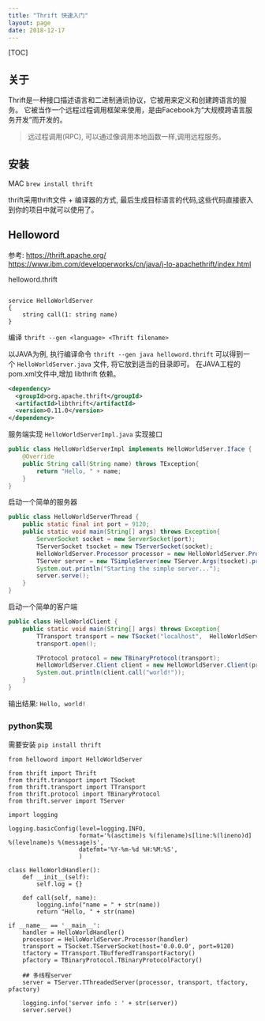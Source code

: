 ```yaml
---
title: "Thrift 快速入门"
layout: page
date: 2018-12-17
---
```

[TOC]

## 关于
Thrift是一种接口描述语言和二进制通讯协议，它被用来定义和创建跨语言的服务。
它被当作一个远程过程调用框架来使用，是由Facebook为“大规模跨语言服务开发”而开发的。

> 远过程调用(RPC), 可以通过像调用本地函数一样,调用远程服务。

## 安装
MAC `brew install thrift`

thrift采用thrift文件 + 编译器的方式, 最后生成目标语言的代码,这些代码直接嵌入到你的项目中就可以使用了。

## Helloword
参考: <https://thrift.apache.org/> <https://www.ibm.com/developerworks/cn/java/j-lo-apachethrift/index.html>

helloword.thrift

```thrift

service HelloWorldServer
{
    string call(1: string name)
}
```


编译 `thrift --gen <language> <Thrift filename>`

以JAVA为例, 执行编译命令 `thrift --gen java helloword.thrift` 可以得到一个 `HelloWorldServer.java` 文件, 将它放到适当的目录即可。
在JAVA工程的pom.xml文件中,增加 libthrift 依赖。

```xml
<dependency>
  <groupId>org.apache.thrift</groupId>
  <artifactId>libthrift</artifactId>
  <version>0.11.0</version>
</dependency>
```

服务端实现 `HelloWorldServerImpl.java` 实现接口

```java
public class HelloWorldServerImpl implements HelloWorldServer.Iface {
    @Override
    public String call(String name) throws TException{
        return "Hello, " + name;
    }
}
```

启动一个简单的服务器

```java
public class HelloWorldServerThread {
    public static final int port = 9120;
    public static void main(String[] args) throws Exception{
        ServerSocket socket = new ServerSocket(port);
        TServerSocket tsocket = new TServerSocket(socket);
        HelloWorldServer.Processor processor = new HelloWorldServer.Processor(new HelloWorldServerImpl());
        TServer server = new TSimpleServer(new TServer.Args(tsocket).processor(processor));
        System.out.println("Starting the simple server...");
        server.serve();
    }
}
```

启动一个简单的客户端

```java
public class HelloWorldClient {
    public static void main(String[] args) throws Exception{
        TTransport transport = new TSocket("localhost",  HelloWorldServerThread.port);
        transport.open();

        TProtocol protocol = new TBinaryProtocol(transport);
        HelloWorldServer.Client client = new HelloWorldServer.Client(protocol);
        System.out.println(client.call("world!"));
    }
}
```

输出结果: `Hello, world!`


### python实现
需要安装 `pip install thrift`

```server
from helloword import HelloWorldServer

from thrift import Thrift
from thrift.transport import TSocket
from thrift.transport import TTransport
from thrift.protocol import TBinaryProtocol
from thrift.server import TServer

import logging

logging.basicConfig(level=logging.INFO,
                    format='%(asctime)s %(filename)s[line:%(lineno)d] %(levelname)s %(message)s',
                    datefmt='%Y-%m-%d %H:%M:%S',
                    )
                    
class HelloWorldHandler():
    def __init__(self):
        self.log = {}

    def call(self, name):
        logging.info("name = " + str(name))
        return "Hello, " + str(name)

if __name__ == '__main__':
    handler = HelloWorldHandler()
    processor = HelloWorldServer.Processor(handler)
    transport = TSocket.TServerSocket(host='0.0.0.0', port=9120)
    tfactory = TTransport.TBufferedTransportFactory()
    pfactory = TBinaryProtocol.TBinaryProtocolFactory()

    ## 多线程server
    server = TServer.TThreadedServer(processor, transport, tfactory, pfactory)

    logging.info('server info : ' + str(server))
    server.serve()
```